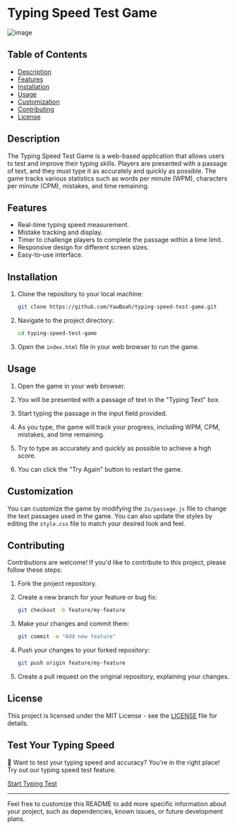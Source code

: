 # Typing Speed Test Game

![image](https://github.com/YawBoah/Typing-Speed-Test-Game/assets/126890146/7854b154-a797-4f12-977d-3abd4f8eb44a)

## Table of Contents

- [Description](#description)
- [Features](#features)
- [Installation](#installation)
- [Usage](#usage)
- [Customization](#customization)
- [Contributing](#contributing)
- [License](#license)

## Description

The Typing Speed Test Game is a web-based application that allows users to test and improve their typing skills. Players are presented with a passage of text, and they must type it as accurately and quickly as possible. The game tracks various statistics such as words per minute (WPM), characters per minute (CPM), mistakes, and time remaining.

## Features

- Real-time typing speed measurement.
- Mistake tracking and display.
- Timer to challenge players to complete the passage within a time limit.
- Responsive design for different screen sizes.
- Easy-to-use interface.

## Installation

1. Clone the repository to your local machine:

   ```bash
   git clone https://github.com/YawBoah/typing-speed-test-game.git
   ```

2. Navigate to the project directory:

   ```bash
   cd typing-speed-test-game
   ```

3. Open the `index.html` file in your web browser to run the game.

## Usage

1. Open the game in your web browser.

2. You will be presented with a passage of text in the "Typing Text" box.

3. Start typing the passage in the input field provided.

4. As you type, the game will track your progress, including WPM, CPM, mistakes, and time remaining.

5. Try to type as accurately and quickly as possible to achieve a high score.

6. You can click the "Try Again" button to restart the game.

## Customization

You can customize the game by modifying the `Js/passage.js` file to change the text passages used in the game. You can also update the styles by editing the `style.css` file to match your desired look and feel.

## Contributing

Contributions are welcome! If you'd like to contribute to this project, please follow these steps:

1. Fork the project repository.

2. Create a new branch for your feature or bug fix:

   ```bash
   git checkout -b feature/my-feature
   ```

3. Make your changes and commit them:

   ```bash
   git commit -m "Add new feature"
   ```

4. Push your changes to your forked repository:

   ```bash
   git push origin feature/my-feature
   ```

5. Create a pull request on the original repository, explaining your changes.

## License

This project is licensed under the MIT License - see the [LICENSE](LICENSE) file for details.


## Test Your Typing Speed

🚀 Want to test your typing speed and accuracy? You're in the right place! Try out our typing speed test feature.

[Start Typing Test](link-to-your-button-image)

---

Feel free to customize this README to add more specific information about your project, such as dependencies, known issues, or future development plans.


